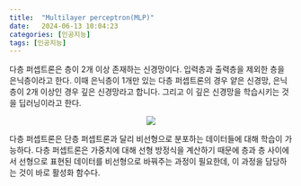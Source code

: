 ```yaml
---
title:  "Multilayer perceptron(MLP)"
date:   2024-06-13 10:04:23
categories: [인공지능]
tags: [인공지능]
---
```

다층 퍼셉트론은 층이 2개 이상 존재하는 신경망이다. 입력층과 출력층을 제외한 층을 은닉층이라고 한다. 이때 은닉층이 1개만 있는 다층 퍼셉트론의 경우 얕은 신경망, 은닉층이 2개 이상인 경우 깊은 신경망라고 합니다. 그리고 이 깊은 신경망을 학습시키는 것을 딥러닝이라고 한다.

<p align="center"><img src="{{ site.baseurl }}/images/2024/06MLP/1.png" onerror="this.src='{{ site.baseurl }}/images/404img.jpg';"></p>  

다층 퍼셉트론은 단층 퍼셉트론과 달리 비선형으로 분포하는 데이터들에 대해 학습이 가능하다. 다층 퍼셉트론은 가중치에 대해 선형 방정식을 계산하기 때문에 층과 층 사이에서 선형으로 표현된 데이터를 비선형으로 바꿔주는 과정이 필요한데, 이 과정을 담당하는 것이 바로 활성화 함수다.